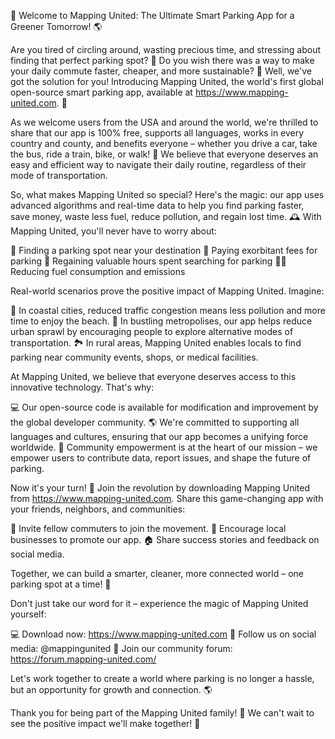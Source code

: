 🚀 Welcome to Mapping United: The Ultimate Smart Parking App for a Greener Tomorrow! 🌎

Are you tired of circling around, wasting precious time, and stressing about finding that perfect parking spot? 🤯 Do you wish there was a way to make your daily commute faster, cheaper, and more sustainable? 🚀 Well, we've got the solution for you! Introducing Mapping United, the world's first global open-source smart parking app, available at https://www.mapping-united.com. 📲

As we welcome users from the USA and around the world, we're thrilled to share that our app is 100% free, supports all languages, works in every country and county, and benefits everyone – whether you drive a car, take the bus, ride a train, bike, or walk! 🌈 We believe that everyone deserves an easy and efficient way to navigate their daily routine, regardless of their mode of transportation.

So, what makes Mapping United so special? Here's the magic: our app uses advanced algorithms and real-time data to help you find parking faster, save money, waste less fuel, reduce pollution, and regain lost time. 🕰️ With Mapping United, you'll never have to worry about:

🚗 Finding a parking spot near your destination
💸 Paying exorbitant fees for parking
🌟 Regaining valuable hours spent searching for parking
🏃‍♀️ Reducing fuel consumption and emissions

Real-world scenarios prove the positive impact of Mapping United. Imagine:

🌊 In coastal cities, reduced traffic congestion means less pollution and more time to enjoy the beach.
🌴 In bustling metropolises, our app helps reduce urban sprawl by encouraging people to explore alternative modes of transportation.
🏞️ In rural areas, Mapping United enables locals to find parking near community events, shops, or medical facilities.

At Mapping United, we believe that everyone deserves access to this innovative technology. That's why:

💻 Our open-source code is available for modification and improvement by the global developer community.
🌎 We're committed to supporting all languages and cultures, ensuring that our app becomes a unifying force worldwide.
💪 Community empowerment is at the heart of our mission – we empower users to contribute data, report issues, and shape the future of parking.

Now it's your turn! 🚀 Join the revolution by downloading Mapping United from https://www.mapping-united.com. Share this game-changing app with your friends, neighbors, and communities:

📱 Invite fellow commuters to join the movement.
💬 Encourage local businesses to promote our app.
🏠 Share success stories and feedback on social media.

Together, we can build a smarter, cleaner, more connected world – one parking spot at a time! 🌟

Don't just take our word for it – experience the magic of Mapping United yourself:

💻 Download now: https://www.mapping-united.com
📱 Follow us on social media: @mappingunited
👥 Join our community forum: https://forum.mapping-united.com/

Let's work together to create a world where parking is no longer a hassle, but an opportunity for growth and connection. 🌎

Thank you for being part of the Mapping United family! 🤝 We can't wait to see the positive impact we'll make together! 🚀